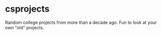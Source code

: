 # csprojects
Random college projects from more than a decade ago. Fun to look at your own "old" projects.
